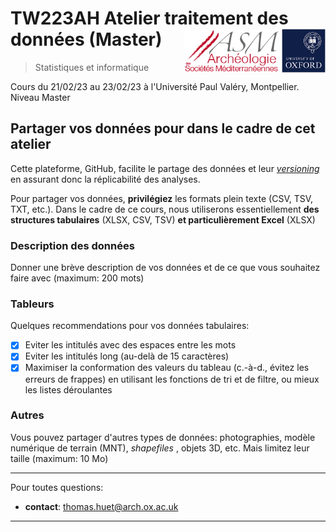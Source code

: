 # TW223AH Atelier traitement des données (Master) <img src="../../../img/inst-uni-oxford.png" height='70px' align="right"/><img src="../../../img/inst-asm-cnrs.png" height='70px' align="right"/>
> Statistiques et informatique 

Cours du 21/02/23 au 23/02/23 à l'Université Paul Valéry, Montpellier. Niveau Master

## Partager vos données pour dans le cadre de cet atelier

Cette plateforme, GitHub, facilite le partage des données et leur [*versioning*](https://docs.github.com/en/get-started/using-git/about-git) en assurant donc la réplicabilité des analyses.  

Pour partager vos données, **privilégiez** les formats plein texte (CSV, TSV, TXT, etc.). Dans le cadre de ce cours, nous utiliserons essentiellement **des structures tabulaires** (XLSX, CSV, TSV) **et particulièrement Excel** (XLSX)

### Description des données

Donner une brève description de vos données et de ce que vous souhaitez faire avec (maximum: 200 mots)

### Tableurs

Quelques recommendations pour vos données tabulaires:

- [X] Eviter les intitulés avec des espaces entre les mots
- [X] Eviter les intitulés long (au-delà de 15 caractères)
- [X] Maximiser la conformation des valeurs du tableau (c.-à-d., évitez les erreurs de frappes) en utilisant les fonctions de tri et de filtre, ou mieux les listes déroulantes 

### Autres

Vous pouvez partager d'autres types de données: photographies, modèle numérique de terrain (MNT), *shapefiles* , objets 3D, etc. Mais limitez leur taille (maximum: 10 Mo)

---

Pour toutes questions:

- **contact**: thomas.huet@arch.ox.ac.uk

---